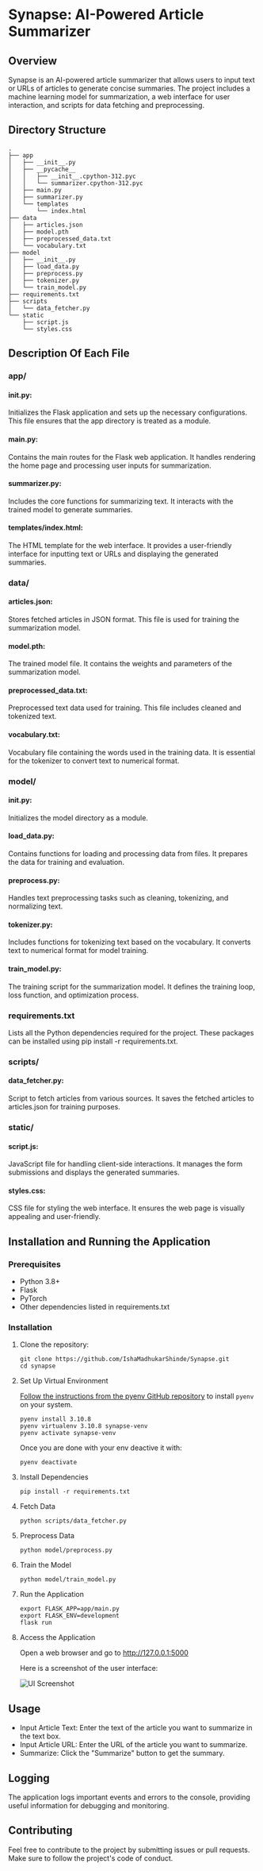 
# Synapse: AI-Powered Article Summarizer


## Overview
Synapse is an AI-powered article summarizer that allows users to input text or URLs of articles to generate concise summaries. The project includes a machine learning model for summarization, a web interface for user interaction, and scripts for data fetching and preprocessing.


## Directory Structure
```
.
├── app
│   ├── __init__.py
│   ├── __pycache__
│   │   ├── __init__.cpython-312.pyc
│   │   └── summarizer.cpython-312.pyc
│   ├── main.py
│   ├── summarizer.py
│   └── templates
│       └── index.html
├── data
│   ├── articles.json
│   ├── model.pth
│   ├── preprocessed_data.txt
│   └── vocabulary.txt
├── model
│   ├── __init__.py
│   ├── load_data.py
│   ├── preprocess.py
│   ├── tokenizer.py
│   └── train_model.py
├── requirements.txt
├── scripts
│   └── data_fetcher.py
└── static
    ├── script.js
    └── styles.css
```
## Description Of Each File

### app/
#### __init__.py: 
Initializes the Flask application and sets up the necessary configurations. This file ensures that the app directory is treated as a module.
#### main.py: 
Contains the main routes for the Flask web application. It handles rendering the home page and processing user inputs for summarization.
#### summarizer.py: 
Includes the core functions for summarizing text. It interacts with the trained model to generate summaries.
#### templates/index.html: 
The HTML template for the web interface. It provides a user-friendly interface for inputting text or URLs and displaying the generated summaries.
### data/
#### articles.json: 
Stores fetched articles in JSON format. This file is used for training the summarization model.
#### model.pth: 
The trained model file. It contains the weights and parameters of the summarization model.
#### preprocessed_data.txt: 
Preprocessed text data used for training. This file includes cleaned and tokenized text.
#### vocabulary.txt: 
Vocabulary file containing the words used in the training data. It is essential for the tokenizer to convert text to numerical format.
### model/
#### __init__.py: 
Initializes the model directory as a module.
#### load_data.py: 
Contains functions for loading and processing data from files. It prepares the data for training and evaluation.
#### preprocess.py: 
Handles text preprocessing tasks such as cleaning, tokenizing, and normalizing text.
#### tokenizer.py: 
Includes functions for tokenizing text based on the vocabulary. It converts text to numerical format for model training.
#### train_model.py: 
The training script for the summarization model. It defines the training loop, loss function, and optimization process.
### requirements.txt
Lists all the Python dependencies required for the project. These packages can be installed using pip install -r requirements.txt.

### scripts/
#### data_fetcher.py: 
Script to fetch articles from various sources. It saves the fetched articles to articles.json for training purposes.
### static/
#### script.js: 
JavaScript file for handling client-side interactions. It manages the form submissions and displays the generated summaries.
#### styles.css: 
CSS file for styling the web interface. It ensures the web page is visually appealing and user-friendly.
## Installation and Running the Application

### Prerequisites
- Python 3.8+
- Flask
- PyTorch
- Other dependencies listed in requirements.txt
### Installation
1. Clone the repository:
    ```
    git clone https://github.com/IshaMadhukarShinde/Synapse.git
    cd synapse
    ```
2. Set Up Virtual Environment

    [Follow the instructions from the pyenv GitHub repository](https://github.com/pyenv/pyenv) to install `pyenv` on your system.

    ```
    pyenv install 3.10.8
    pyenv virtualenv 3.10.8 synapse-venv
    pyenv activate synapse-venv
    ```
    Once you are done with your env deactive it with:
    ```
    pyenv deactivate
    ```
3. Install Dependencies
    ```
    pip install -r requirements.txt
    ```
4. Fetch Data
    ``` 
    python scripts/data_fetcher.py
    ```
5. Preprocess Data
    ```
    python model/preprocess.py
    ```
6. Train the Model

    ```
    python model/train_model.py
    ```
7. Run the Application


    ```
    export FLASK_APP=app/main.py
    export FLASK_ENV=development
    flask run
    ```
8. Access the Application

    Open a web browser and go to http://127.0.0.1:5000

    Here is a screenshot of the user interface:

    ![UI Screenshot](ScreenshotOfUi.png)
## Usage

- Input Article Text: Enter the text of the article you want to summarize in the text box.
- Input Article URL: Enter the URL of the article you want to summarize.
- Summarize: Click the "Summarize" button to get the summary.

## Logging

The application logs important events and errors to the console, providing useful information for debugging and monitoring.

## Contributing

Feel free to contribute to the project by submitting issues or pull requests. Make sure to follow the project's code of conduct.